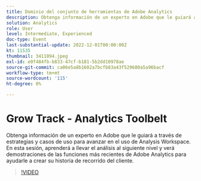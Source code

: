 ```yaml
---
title: Dominio del conjunto de herramientas de Adobe Analytics
description: Obtenga información de un experto en Adobe que le guiará a través de estrategias y casos de uso para avanzar en el uso de Analysis Workspace. En esta sesión, aprenderá a llevar el análisis al siguiente nivel y verá demostraciones de las funciones más recientes de Adobe Analytics para ayudarle a crear su historia de recorrido del cliente.
solution: Analytics
role: User
level: Intermediate, Experienced
doc-type: Event
last-substantial-update: 2022-12-01T00:00:00Z
kt: 11535
thumbnail: 3411894.jpeg
exl-id: e0f484fb-b833-47cf-b181-5b2dd10978ae
source-git-commit: ca06e5a8b1602a7bcfb83a43f529680a5a96bacf
workflow-type: tm+mt
source-wordcount: '115'
ht-degree: 0%

---
```


# Grow Track - Analytics Toolbelt

Obtenga información de un experto en Adobe que le guiará a través de estrategias y casos de uso para avanzar en el uso de Analysis Workspace. En esta sesión, aprenderá a llevar el análisis al siguiente nivel y verá demostraciones de las funciones más recientes de Adobe Analytics para ayudarle a crear su historia de recorrido del cliente.

>[!VIDEO](https://video.tv.adobe.com/v/3411894/?quality=12&learn=on)
